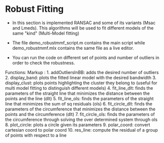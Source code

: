 # Robust Fitting
*   In this section is implemented RANSAC and some of its variants (Msac and Lmeds). This algorithms will be used to fit different models of the same "kind" (Multi-Model fitting)

*   The file demo_robustmmf_script.m contains the main script while demo_robustmmf.mlx contains the same file as a live editor.

*   You can run the code on different set of points and number of outliers in order to check the robustness.

Functions:
 Markup : 1. addOutliersInBB:  adds the desired number of outliers
          2. display_band: plots the fitted linear model with the desired bandwidth
          3. display_clust: plots points highlighting the cluster they belong to (useful for multi model fitting to distinguish different models)
          4. fit_line_dlt: finds the parameters of the straight line that minimizes the distance between the points and the line (dlt)
          5. fit_line_ols: finds the parameters of the straight line that minimizes the sum of sq residuals (ols)
          6. fit_circle_dlt: finds the parameters of the circumference that minimizes the distance between the points and the circumference (dlt)
          7. fit_circle_ols: finds the parameters of the circumference through solving the over determined system through ols
          8. plot_circle: plots a circle given its parameters
          9. polar_coord: convert cartesian coord to polar coord
          10. res_line: compute the residual of a group of points with respect to a line
